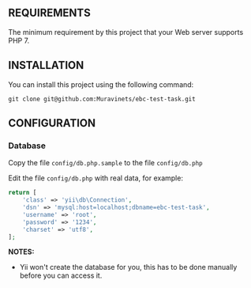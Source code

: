 REQUIREMENTS
------------

The minimum requirement by this project that your Web server supports PHP 7.


INSTALLATION
------------

You can install this project using the following command:

~~~
git clone git@github.com:Muravinets/ebc-test-task.git
~~~

CONFIGURATION
-------------

### Database

Copy the file `config/db.php.sample` to the file `config/db.php`
 
Edit the file `config/db.php` with real data, for example:

```php
return [
    'class' => 'yii\db\Connection',
    'dsn' => 'mysql:host=localhost;dbname=ebc-test-task',
    'username' => 'root',
    'password' => '1234',
    'charset' => 'utf8',
];
```

**NOTES:**
- Yii won't create the database for you, this has to be done manually before you can access it.